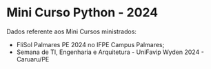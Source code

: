 # Mini Curso Python - 2024
Dados referente aos Mini Cursos ministrados:
* FliSol Palmares PE 2024 no IFPE Campus Palmares;
* Semana de TI, Engenharia e Arquitetura - UniFavip Wyden 2024 - Caruaru/PE
